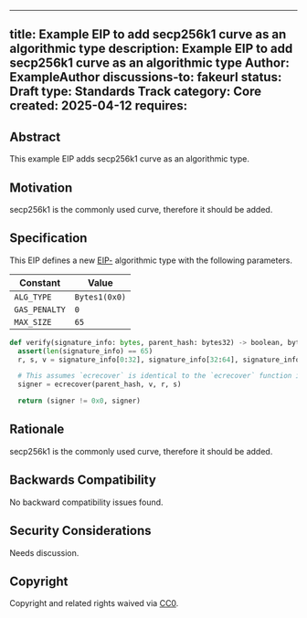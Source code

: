 
---
title: Example EIP to add secp256k1 curve as an algorithmic type
description: Example EIP to add secp256k1 curve as an algorithmic type
Author: ExampleAuthor
discussions-to: fakeurl
status: Draft
type: Standards Track
category: Core
created: 2025-04-12
requires: <TODO-PUT-EIP-NUMBER-HERE>
---

## Abstract
This example EIP adds secp256k1 curve as an algorithmic type.

## Motivation
secp256k1 is the commonly used curve, therefore it should be added.

## Specification

This EIP defines a new [EIP-<TODO-PUT-EIP-NUMBER-HERE>](./eip-<TODO-PUT-EIP-NUMBER-HERE>.md) algorithmic type with the following parameters.

| Constant | Value |
| - | - |
| `ALG_TYPE` | `Bytes1(0x0)` |
| `GAS_PENALTY`| `0` |
| `MAX_SIZE` | `65` |

```python
def verify(signature_info: bytes, parent_hash: bytes32) -> boolean, bytes20:
  assert(len(signature_info) == 65)
  r, s, v = signature_info[0:32], signature_info[32:64], signature_info[64]

  # This assumes `ecrecover` is identical to the `ecrecover` function in solidity.
  signer = ecrecover(parent_hash, v, r, s)

  return (signer != 0x0, signer)
```

## Rationale
secp256k1 is the commonly used curve, therefore it should be added.

## Backwards Compatibility
No backward compatibility issues found.

## Security Considerations
Needs discussion.

## Copyright
Copyright and related rights waived via [CC0](../LICENSE.md).
